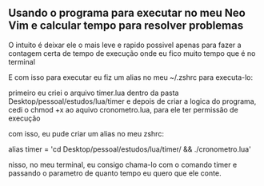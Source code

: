 ## Usando o programa para executar no meu Neo Vim e calcular tempo para resolver problemas

O intuito é deixar ele o mais leve e rapido possivel apenas para fazer a contagem certa de tempo de execução onde eu fico muito tempo que é no terminal

E com isso para executar eu fiz um alias no meu ~/.zshrc para executa-lo:

primeiro eu criei o arquivo timer.lua dentro da pasta Desktop/pessoal/estudos/lua/timer e depois de criar a logica do programa, cedi o chmod +x ao aquivo cronometro.lua, para ele ter permissão de execução

com isso, eu pude criar um alias no meu zshrc:

alias timer = 'cd Desktop/pessoal/estudos/lua/timer/ && ./cronometro.lua'

nisso, no meu terminal, eu consigo chama-lo com o comando timer e passando o parametro de quanto tempo eu quero que ele conte.


